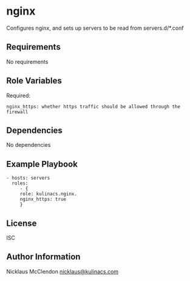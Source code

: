 nginx
=====

Configures nginx, and sets up servers to be read from servers.d/*.conf

Requirements
------------

No requirements

Role Variables
--------------

Required:

	nginx_https: whether https traffic should be allowed through the firewall

Dependencies
------------

No dependencies

Example Playbook
----------------

    - hosts: servers
      roles:
         - { 
		 role: kulinacs.nginx.
		 nginx_https: true
		 }

License
-------

ISC

Author Information
------------------

Nicklaus McClendon <nicklaus@kulinacs.com>
